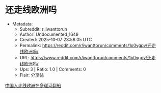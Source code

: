 # 还走线欧洲吗

- Metadata:
  - Subreddit: r_iwanttorun
  - Author: Undocumented_1649
  - Created: 2025-10-07 23:58:05 UTC
  - Permalink: https://reddit.com/r/iwanttorun/comments/1o0vgpv/还走线欧洲吗/
  - URL: https://www.reddit.com/r/iwanttorun/comments/1o0vgpv/还走线欧洲吗/
  - Ups: 3 | Ratio: 1.0 | Comments: 0
  - Flair: 分享帖


[中国人走线欧洲在多瑙河翻船](https://balkaninsight.com/2025/10/06/chinese-migrant-dies-as-boat-sinks-in-danube-on-serbia-croatia-crossing/)

